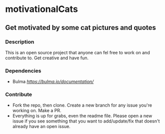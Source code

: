 # motivationalCats
## Get motivated by some cat pictures and quotes

### Description
This is an open source project that anyone can fel free to work on and contribute to. Get creative and have fun.

### Dependencies
- Bulma *https://bulma.io/documentation/*

### Contribute
- Fork the repo, then clone. Create a new branch for any issue you're working on. Make a PR.
- Everything is up for grabs, even the readme file. Please open a new issue if you see something that you want to add/update/fix that doesn't already have an open issue.

